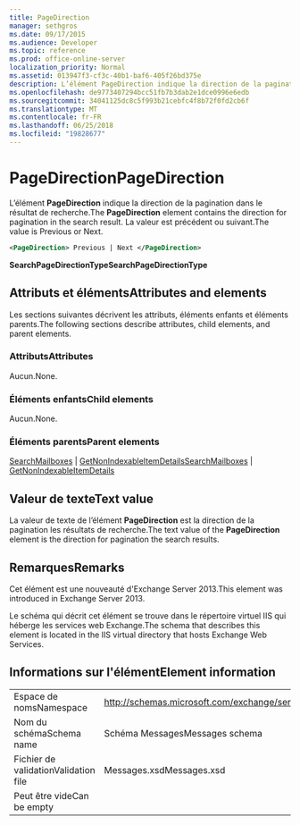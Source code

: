 ```yaml
---
title: PageDirection
manager: sethgros
ms.date: 09/17/2015
ms.audience: Developer
ms.topic: reference
ms.prod: office-online-server
localization_priority: Normal
ms.assetid: 013947f3-cf3c-40b1-baf6-405f26bd375e
description: L’élément PageDirection indique la direction de la pagination dans le résultat de recherche. La valeur est précédent ou suivant.
ms.openlocfilehash: de9773407294bcc51fb7b3dab2e1dce0996e6edb
ms.sourcegitcommit: 34041125dc8c5f993b21cebfc4f8b72f0fd2cb6f
ms.translationtype: MT
ms.contentlocale: fr-FR
ms.lasthandoff: 06/25/2018
ms.locfileid: "19828677"
---
```

# <a name="pagedirection"></a><span data-ttu-id="3cb5b-104">PageDirection</span><span class="sxs-lookup"><span data-stu-id="3cb5b-104">PageDirection</span></span>

<span data-ttu-id="3cb5b-105">L’élément **PageDirection** indique la direction de la pagination dans le résultat de recherche.</span><span class="sxs-lookup"><span data-stu-id="3cb5b-105">The **PageDirection** element contains the direction for pagination in the search result.</span></span> <span data-ttu-id="3cb5b-106">La valeur est précédent ou suivant.</span><span class="sxs-lookup"><span data-stu-id="3cb5b-106">The value is Previous or Next.</span></span> 
  
```XML
<PageDirection> Previous | Next </PageDirection>
```

 <span data-ttu-id="3cb5b-107">**SearchPageDirectionType**</span><span class="sxs-lookup"><span data-stu-id="3cb5b-107">**SearchPageDirectionType**</span></span>
## <a name="attributes-and-elements"></a><span data-ttu-id="3cb5b-108">Attributs et éléments</span><span class="sxs-lookup"><span data-stu-id="3cb5b-108">Attributes and elements</span></span>

<span data-ttu-id="3cb5b-109">Les sections suivantes décrivent les attributs, éléments enfants et éléments parents.</span><span class="sxs-lookup"><span data-stu-id="3cb5b-109">The following sections describe attributes, child elements, and parent elements.</span></span>
  
### <a name="attributes"></a><span data-ttu-id="3cb5b-110">Attributs</span><span class="sxs-lookup"><span data-stu-id="3cb5b-110">Attributes</span></span>

<span data-ttu-id="3cb5b-111">Aucun.</span><span class="sxs-lookup"><span data-stu-id="3cb5b-111">None.</span></span>
  
### <a name="child-elements"></a><span data-ttu-id="3cb5b-112">Éléments enfants</span><span class="sxs-lookup"><span data-stu-id="3cb5b-112">Child elements</span></span>

<span data-ttu-id="3cb5b-113">Aucun.</span><span class="sxs-lookup"><span data-stu-id="3cb5b-113">None.</span></span>
  
### <a name="parent-elements"></a><span data-ttu-id="3cb5b-114">Éléments parents</span><span class="sxs-lookup"><span data-stu-id="3cb5b-114">Parent elements</span></span>

<span data-ttu-id="3cb5b-115">[SearchMailboxes](searchmailboxes.md) | [GetNonIndexableItemDetails](getnonindexableitemdetails.md)</span><span class="sxs-lookup"><span data-stu-id="3cb5b-115">[SearchMailboxes](searchmailboxes.md) | [GetNonIndexableItemDetails](getnonindexableitemdetails.md)</span></span>
  
## <a name="text-value"></a><span data-ttu-id="3cb5b-116">Valeur de texte</span><span class="sxs-lookup"><span data-stu-id="3cb5b-116">Text value</span></span>

<span data-ttu-id="3cb5b-117">La valeur de texte de l’élément **PageDirection** est la direction de la pagination les résultats de recherche.</span><span class="sxs-lookup"><span data-stu-id="3cb5b-117">The text value of the **PageDirection** element is the direction for pagination the search results.</span></span> 
  
## <a name="remarks"></a><span data-ttu-id="3cb5b-118">Remarques</span><span class="sxs-lookup"><span data-stu-id="3cb5b-118">Remarks</span></span>

<span data-ttu-id="3cb5b-119">Cet élément est une nouveauté d'Exchange Server 2013.</span><span class="sxs-lookup"><span data-stu-id="3cb5b-119">This element was introduced in Exchange Server 2013.</span></span>
  
<span data-ttu-id="3cb5b-120">Le schéma qui décrit cet élément se trouve dans le répertoire virtuel IIS qui héberge les services web Exchange.</span><span class="sxs-lookup"><span data-stu-id="3cb5b-120">The schema that describes this element is located in the IIS virtual directory that hosts Exchange Web Services.</span></span>
  
## <a name="element-information"></a><span data-ttu-id="3cb5b-121">Informations sur l'élément</span><span class="sxs-lookup"><span data-stu-id="3cb5b-121">Element information</span></span>

|||
|:-----|:-----|
|<span data-ttu-id="3cb5b-122">Espace de noms</span><span class="sxs-lookup"><span data-stu-id="3cb5b-122">Namespace</span></span>  <br/> |http://schemas.microsoft.com/exchange/services/2006/messages  <br/> |
|<span data-ttu-id="3cb5b-123">Nom du schéma</span><span class="sxs-lookup"><span data-stu-id="3cb5b-123">Schema name</span></span>  <br/> |<span data-ttu-id="3cb5b-124">Schéma Messages</span><span class="sxs-lookup"><span data-stu-id="3cb5b-124">Messages schema</span></span>  <br/> |
|<span data-ttu-id="3cb5b-125">Fichier de validation</span><span class="sxs-lookup"><span data-stu-id="3cb5b-125">Validation file</span></span>  <br/> |<span data-ttu-id="3cb5b-126">Messages.xsd</span><span class="sxs-lookup"><span data-stu-id="3cb5b-126">Messages.xsd</span></span>  <br/> |
|<span data-ttu-id="3cb5b-127">Peut être vide</span><span class="sxs-lookup"><span data-stu-id="3cb5b-127">Can be empty</span></span>  <br/> ||
   

